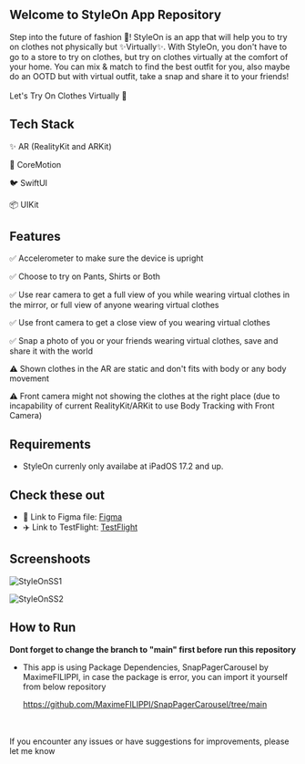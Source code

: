 ## Welcome to StyleOn App Repository

Step into the future of fashion 🕺! StyleOn is an app that will help you to try on clothes not physically but ✨Virtually✨. With StyleOn, you don't have to go to a store to try on clothes, but try on clothes virtually at the comfort of your home. You can mix & match to find the best outfit for you, also maybe do an OOTD but with virtual outfit, take a snap and share it to your friends!
<br></br>
Let's Try On Clothes Virtually 🧍


## Tech Stack
✨ AR (RealityKit and ARKit)

🏃 CoreMotion

🐦 SwiftUI

📦 UIKit


## Features
✅ Accelerometer to make sure the device is upright

✅ Choose to try on Pants, Shirts or Both

✅ Use rear camera to get a full view of you while wearing virtual clothes in the mirror, or full view of anyone wearing virtual clothes

✅ Use front camera to get a close view of you wearing virtual clothes

✅ Snap a photo of you or your friends wearing virtual clothes, save and share it with the world

⚠️ Shown clothes in the AR are static and don't fits with body or any body movement

⚠️ Front camera might not showing the clothes at the right place (due to incapability of current RealityKit/ARKit to use Body Tracking with Front Camera)


## Requirements
- StyleOn currenly only availabe at iPadOS 17.2 and up.


## Check these out
- 🎨 Link to Figma file: [Figma](https://www.figma.com/design/qsVP7GUqezY3cBfOAVb3Fw/StyleOn?node-id=0-1&t=v8bh9CQrIV2olWto-1)
- ✈️ Link to TestFlight: [TestFlight](https://testflight.apple.com/join/gXIq4l74)


## Screenshoots
![StyleOnSS1](https://github.com/darrenthiores/StyleOn/assets/69592810/1cc13d34-1ce9-49fc-8e3f-8bc0115c07c2)

![StyleOnSS2](https://github.com/darrenthiores/StyleOn/assets/69592810/8768b338-6884-495e-b1e4-006a73178fcd)


## How to Run

**Dont forget to change the branch to "main" first before run this repository**

- This app is using Package Dependencies, SnapPagerCarousel by MaximeFILIPPI, in case the package is error, you can import it yourself from below repository


  https://github.com/MaximeFILIPPI/SnapPagerCarousel/tree/main

<br></br>
If you encounter any issues or have suggestions for improvements, please let me know
